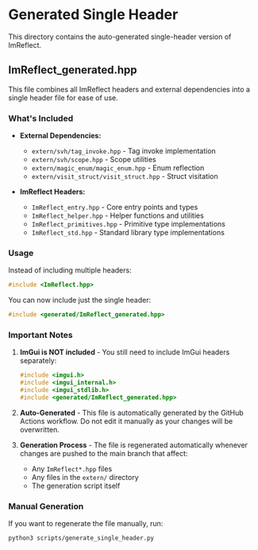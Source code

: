 # Generated Single Header

This directory contains the auto-generated single-header version of ImReflect.

## ImReflect_generated.hpp

This file combines all ImReflect headers and external dependencies into a single header file for ease of use.

### What's Included

- **External Dependencies:**
  - `extern/svh/tag_invoke.hpp` - Tag invoke implementation
  - `extern/svh/scope.hpp` - Scope utilities
  - `extern/magic_enum/magic_enum.hpp` - Enum reflection
  - `extern/visit_struct/visit_struct.hpp` - Struct visitation

- **ImReflect Headers:**
  - `ImReflect_entry.hpp` - Core entry points and types
  - `ImReflect_helper.hpp` - Helper functions and utilities
  - `ImReflect_primitives.hpp` - Primitive type implementations
  - `ImReflect_std.hpp` - Standard library type implementations

### Usage

Instead of including multiple headers:

```cpp
#include <ImReflect.hpp>
```

You can now include just the single header:

```cpp
#include <generated/ImReflect_generated.hpp>
```

### Important Notes

1. **ImGui is NOT included** - You still need to include ImGui headers separately:
   ```cpp
   #include <imgui.h>
   #include <imgui_internal.h>
   #include <imgui_stdlib.h>
   #include <generated/ImReflect_generated.hpp>
   ```

2. **Auto-Generated** - This file is automatically generated by the GitHub Actions workflow. Do not edit it manually as your changes will be overwritten.

3. **Generation Process** - The file is regenerated automatically whenever changes are pushed to the main branch that affect:
   - Any `ImReflect*.hpp` files
   - Any files in the `extern/` directory
   - The generation script itself

### Manual Generation

If you want to regenerate the file manually, run:

```bash
python3 scripts/generate_single_header.py
```
